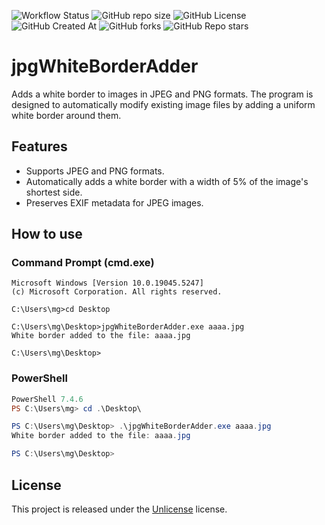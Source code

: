 
![Workflow Status](https://github.com/MaxGripe/jpg-white-border-adder/actions/workflows/dotnet.yml/badge.svg)
![GitHub repo size](https://img.shields.io/github/repo-size/MaxGripe/jpg-white-border-adder)
![GitHub License](https://img.shields.io/github/license/MaxGripe/jpg-white-border-adder)
![GitHub Created At](https://img.shields.io/github/created-at/MaxGripe/jpg-white-border-adder)
![GitHub forks](https://img.shields.io/github/forks/MaxGripe/jpg-white-border-adder)
![GitHub Repo stars](https://img.shields.io/github/stars/MaxGripe/jpg-white-border-adder)

# jpgWhiteBorderAdder

Adds a white border to images in JPEG and PNG formats. The program is designed to automatically modify existing image files by adding a uniform white border around them.

## Features

- Supports JPEG and PNG formats.
- Automatically adds a white border with a width of 5% of the image's shortest side.
- Preserves EXIF metadata for JPEG images.

## How to use

### Command Prompt (cmd.exe)

```
Microsoft Windows [Version 10.0.19045.5247]
(c) Microsoft Corporation. All rights reserved.

C:\Users\mg>cd Desktop

C:\Users\mg\Desktop>jpgWhiteBorderAdder.exe aaaa.jpg
White border added to the file: aaaa.jpg

C:\Users\mg\Desktop>
```
### PowerShell
```PowerShell
PowerShell 7.4.6
PS C:\Users\mg> cd .\Desktop\

PS C:\Users\mg\Desktop> .\jpgWhiteBorderAdder.exe aaaa.jpg
White border added to the file: aaaa.jpg

PS C:\Users\mg\Desktop>
```

## License

This project is released under the [Unlicense](LICENSE) license.
